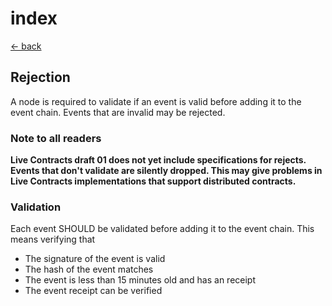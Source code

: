 # index

[← back](../)

## Rejection

A node is required to validate if an event is valid before adding it to the event chain. Events that are invalid may be rejected.

### Note to all readers

**Live Contracts draft 01 does not yet include specifications for rejects. Events that don't validate are silently dropped. This may give problems in Live Contracts implementations that support distributed contracts.**

### Validation

Each event SHOULD be validated before adding it to the event chain. This means verifying that

* The signature of the event is valid
* The hash of the event matches
* The event is less than 15 minutes old and has an receipt
* The event receipt can be verified

